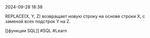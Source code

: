  2024-09-28 18:38

REPLACE(X, Y, Z) возвращает новую строку на основе строки X, с заменой всех подстрок Y на Z.

[[функции SQL]]
#SQL 
#Learn